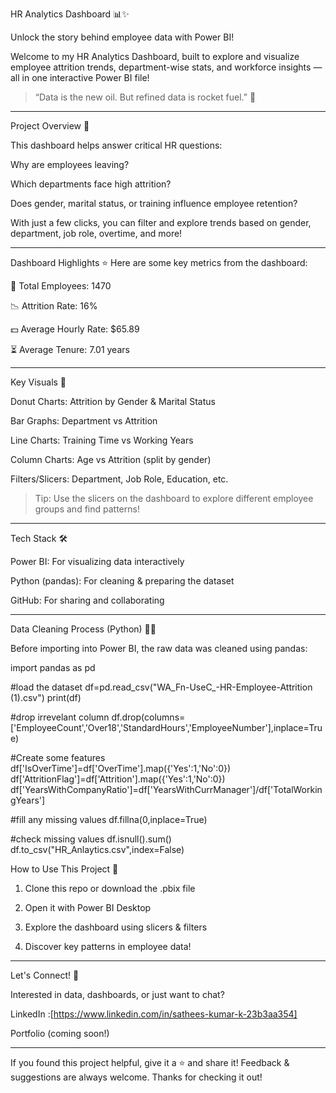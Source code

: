 HR Analytics Dashboard 📊✨

Unlock the story behind employee data with Power BI!

Welcome to my HR Analytics Dashboard, built to explore and visualize employee attrition trends, department-wise stats, and workforce insights — all in one interactive Power BI file!

> “Data is the new oil. But refined data is rocket fuel.” 🚀
---

Project Overview 🧐

This dashboard helps answer critical HR questions:

Why are employees leaving?

Which departments face high attrition?

Does gender, marital status, or training influence employee retention?


With just a few clicks, you can filter and explore trends based on gender, department, job role, overtime, and more!


---

Dashboard Highlights ⭐
Here are some key metrics from the dashboard:

👥 Total Employees: 1470

📉 Attrition Rate: 16%

💵 Average Hourly Rate: $65.89

⏳ Average Tenure: 7.01 years

---

Key Visuals 🧩

Donut Charts: Attrition by Gender & Marital Status

Bar Graphs: Department vs Attrition

Line Charts: Training Time vs Working Years

Column Charts: Age vs Attrition (split by gender)

Filters/Slicers: Department, Job Role, Education, etc.


> Tip: Use the slicers on the dashboard to explore different employee groups and find patterns!




---

Tech Stack 🛠️

Power BI: For visualizing data interactively

Python (pandas): For cleaning & preparing the dataset

GitHub: For sharing and collaborating



---

Data Cleaning Process (Python) 🧼🐍

Before importing into Power BI, the raw data was cleaned using pandas:

import pandas as pd

#load the dataset
df=pd.read_csv("WA_Fn-UseC_-HR-Employee-Attrition (1).csv")
print(df)

#drop irrevelant column
df.drop(columns=['EmployeeCount','Over18','StandardHours','EmployeeNumber'],inplace=True)

#Create some features
df['IsOverTime']=df['OverTime'].map({'Yes':1,'No':0})
df['AttritionFlag']=df['Attrition'].map({'Yes':1,'No':0})
df['YearsWithCompanyRatio']=df['YearsWithCurrManager']/df['TotalWorkingYears']

#fill any missing values
df.fillna(0,inplace=True)

#check missing values
df.isnull().sum()
df.to_csv("HR_Anlaytics.csv",index=False)


How to Use This Project 🚀

1. Clone this repo or download the .pbix file


2. Open it with Power BI Desktop


3. Explore the dashboard using slicers & filters


4. Discover key patterns in employee data!




---

Let's Connect! 🤝

Interested in data, dashboards, or just want to chat?

LinkedIn :[https://www.linkedin.com/in/sathees-kumar-k-23b3aa354]

Portfolio (coming soon!)



---

If you found this project helpful, give it a ⭐ and share it!
Feedback & suggestions are always welcome. Thanks for checking it out!
